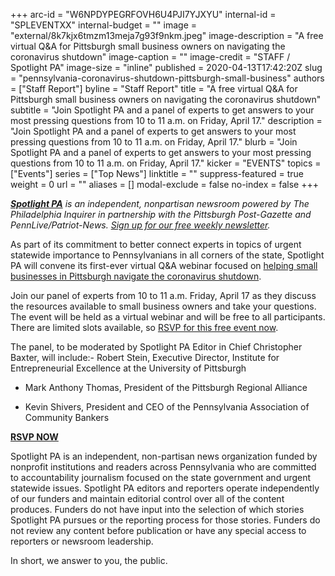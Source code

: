 +++
arc-id = "W6NPDYPEGRFOVH6U4PJI7YJXYU"
internal-id = "SPLEVENTXX"
internal-budget = ""
image = "external/8k7kjx6tmzm13meja7g93f9nkm.jpeg"
image-description = "A free virtual Q&A for Pittsburgh small business owners on navigating the coronavirus shutdown"
image-caption = ""
image-credit = "STAFF / Spotlight PA"
image-size = "inline"
published = 2020-04-13T17:42:20Z
slug = "pennsylvania-coronavirus-shutdown-pittsburgh-small-business"
authors = ["Staff Report"]
byline = "Staff Report"
title = "A free virtual Q&A for Pittsburgh small business owners on navigating the coronavirus shutdown"
subtitle = "Join Spotlight PA and a panel of experts to get answers to your most pressing questions from 10 to 11 a.m. on Friday, April 17."
description = "Join Spotlight PA and a panel of experts to get answers to your most pressing questions from 10 to 11 a.m. on Friday, April 17."
blurb = "Join Spotlight PA and a panel of experts to get answers to your most pressing questions from 10 to 11 a.m. on Friday, April 17."
kicker = "EVENTS"
topics = ["Events"]
series = ["Top News"]
linktitle = ""
suppress-featured = true
weight = 0
url = ""
aliases = []
modal-exclude = false
no-index = false
+++

<a href="https://www.spotlightpa.org/"><i><b>Spotlight PA</b></i></a><i> is an independent, nonpartisan newsroom powered by The Philadelphia Inquirer in partnership with the Pittsburgh Post-Gazette and PennLive/Patriot-News. </i><a href="https://www.spotlightpa.org/newsletters"><i>Sign up for our free weekly newsletter</i></a><i>.</i>

As part of its commitment to better connect experts in topics of urgent statewide importance to Pennsylvanians in all corners of the state, Spotlight PA will convene its first-ever virtual Q&amp;A webinar focused on <a href="https://inquirer.zoom.us/webinar/register/WN_9vMrjhjXSA6QxcJ9_nNyzw" target=_blank>helping small businesses in Pittsburgh navigate the coronavirus shutdown</a>.

Join our panel of experts from 10 to 11 a.m. Friday, April 17 as they discuss the resources available to small business owners and take your questions. The event will be held as a virtual webinar and will be free to all participants. There are limited slots available, so <a href="https://inquirer.zoom.us/webinar/register/WN_9vMrjhjXSA6QxcJ9_nNyzw" target=_blank>RSVP for this free event now</a>.

The panel, to be moderated by Spotlight PA Editor in Chief Christopher Baxter, will include:- Robert Stein, Executive Director, Institute for Entrepreneurial Excellence at the University of Pittsburgh



- Mark Anthony Thomas, President of the Pittsburgh Regional Alliance



- Kevin Shivers, President and CEO of the Pennsylvania Association of Community Bankers

<a href="https://inquirer.zoom.us/webinar/register/WN_9vMrjhjXSA6QxcJ9_nNyzw" target=_blank><b>RSVP NOW</b></a>

Spotlight PA is an independent, non-partisan news organization funded by nonprofit institutions and readers across Pennsylvania who are committed to accountability journalism focused on the state government and urgent statewide issues. Spotlight PA editors and reporters operate independently of our funders and maintain editorial control over all of the content produces. Funders do not have input into the selection of which stories Spotlight PA pursues or the reporting process for those stories. Funders do not review any content before publication or have any special access to reporters or newsroom leadership.

In short, we answer to you, the public.
